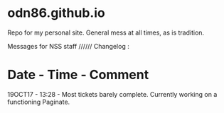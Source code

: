 # odn86.github.io

Repo for my personal site. General mess at all times, as is tradition.

Messages for NSS staff  //////  Changelog :

Date      -       Time    -     Comment
==============================================================================================================================
19OCT17   -       13:28   -     Most tickets barely complete. Currently working on a functioning Paginate.
